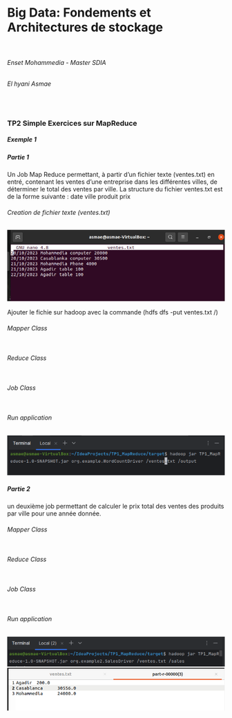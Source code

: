 <h1>Big Data: Fondements et Architectures de stockage</h1>
<br>
<h6>Enset Mohammedia - Master SDIA</h6>
<h6>El hyani Asmae</h6>
<br>
<h3>TP2 Simple Exercices sur MapReduce</h3>
<h5>Exemple 1</h5>
<h5>Partie 1</h5>
<p>Un Job Map Reduce permettant, à partir d’un
fichier texte (ventes.txt) en entré, contenant les ventes d’une entreprise dans
les différentes villes, de déterminer le total des ventes par ville. La structure
du fichier ventes.txt est de la forme suivante :
date ville produit prix</p>
<h6>Creation de fichier texte (ventes.txt) </h6>
<img src="img.png">
<p>Ajouter le fichie sur hadoop avec la commande (hdfs dfs -put ventes.txt /)</p>
<h6>Mapper Class</h6>
<pre>
</pre>
<h6>Reduce Class</h6>
<pre>
</pre>
<h6>Job Class</h6>
<pre>
</pre>
<h6>Run application</h6>
<img src="img_1.png">

<h5>Partie 2</h5>
<p>un deuxième job permettant de calculer le prix total des ventes
des produits par ville pour une année donnée.</p>
<h6>Mapper Class</h6>
<pre>
</pre>
<h6>Reduce Class</h6>
<pre>
</pre>
<h6>Job Class</h6>
<pre>
</pre>
<h6>Run application</h6>
<img src="img_2.png">
<img src="img_3.png">

